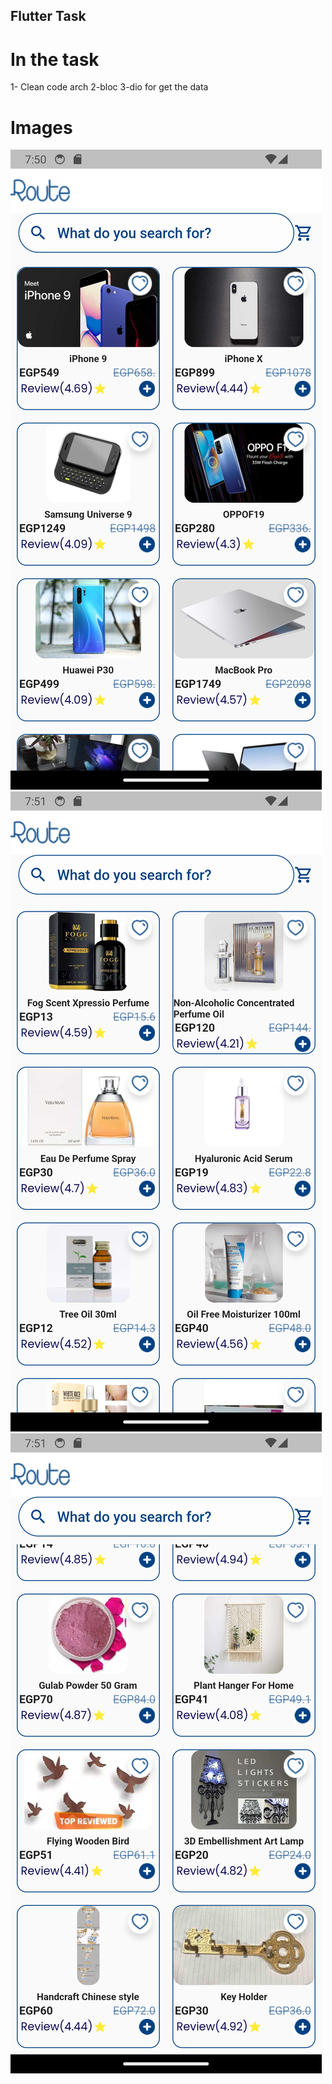 ## Flutter Task

# In the task  
1- Clean code arch
2-bloc
3-dio for get the data


# Images

<img src = "./assets/images/Image1.png">
<img src = "./assets/images/Image2.png">

<img src = "./assets/images/Image3.png">


